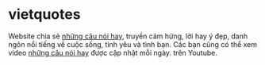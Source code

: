 # vietquotes
Website chia sẻ [những câu nói hay](https://vietquotes.com), truyền cảm hứng, lời hay ý đẹp, danh ngôn nổi tiếng về cuộc sống, tình yêu và tình bạn.
Các bạn cũng có thể xem video [những câu nói hay](https://www.youtube.com/channel/UCb9RSw87dT3zFrKdlQis_aw) được cập nhật mỗi ngày. trên Youtube.

